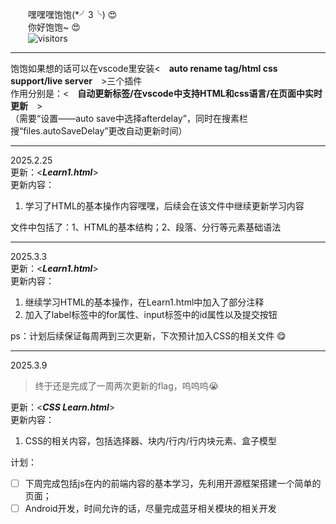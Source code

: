 &emsp;&emsp;嘿嘿嘿饱饱(*╯3╰) :heart_eyes: 
<br>&emsp;&emsp;你好饱饱~ :heart_eyes:<br>
&emsp;&emsp;![visitors](https://visitor-badge.laobi.icu/badge?page_id=page.id)<hr>

饱饱如果想的话可以在vscode里安装<&emsp;**auto rename tag/html css support/live server**&emsp;>三个插件<br>
作用分别是：<&emsp;**自动更新标签/在vscode中支持HTML和css语言/在页面中实时更新**&emsp;><br>（需要“设置——auto save中选择afterdelay”，同时在搜素栏搜“files.autoSaveDelay”更改自动更新时间）
<hr>

2025.2.25<br>
更新：<***Learn1.html***><br>
更新内容：
1. 学习了HTML的基本操作内容嘿嘿，后续会在该文件中继续更新学习内容<br>

文件中包括了：1、HTML的基本结构；2、段落、分行等元素基础语法<br>
<hr>

2025.3.3<br>
更新：<***Learn1.html***><br>
更新内容：
1. 继续学习HTML的基本操作，在Learn1.html中加入了部分注释
2. 加入了label标签中的for属性、input标签中的id属性以及提交按钮<br>

ps：计划后续保证每周两到三次更新，下次预计加入CSS的相关文件 :yum:
<hr>

2025.3.9<br>
> 终于还是完成了一周两次更新的flag，呜呜呜😭  

更新：<***CSS Learn.html***><br>
更新内容：
1. CSS的相关内容，包括选择器、块内/行内/行内块元素、盒子模型<br>

计划：
- [ ] 下周完成包括js在内的前端内容的基本学习，先利用开源框架搭建一个简单的页面；
- [ ] Android开发，时间允许的话，尽量完成蓝牙相关模块的相关开发
